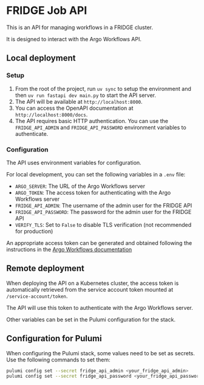# FRIDGE Job API

This is an API for managing workflows in a FRIDGE cluster.

It is designed to interact with the Argo Workflows API.

## Local deployment

### Setup

1. From the root of the project, run `uv sync` to setup the environment and then `uv run fastapi dev main.py` to start the API server.
2. The API will be available at `http://localhost:8000`.
3. You can access the OpenAPI documentation at `http://localhost:8000/docs`.
4. The API requires basic HTTP authentication. You can use the `FRIDGE_API_ADMIN` and `FRIDGE_API_PASSWORD` environment variables to authenticate.

### Configuration

The API uses environment variables for configuration.

For local development, you can set the following variables in a `.env` file:

- `ARGO_SERVER`: The URL of the Argo Workflows server
- `ARGO_TOKEN`: The access token for authenticating with the Argo Workflows server
- `FRIDGE_API_ADMIN`: The username of the admin user for the FRIDGE API
- `FRIDGE_API_PASSWORD`: The password for the admin user for the FRIDGE API
- `VERIFY_TLS`: Set to `False` to disable TLS verification (not recommended for production)

An appropriate access token can be generated and obtained following the instructions in the [Argo Workflows documentation](https://argo-workflows.readthedocs.io/en/latest/access-token/)

## Remote deployment

When deploying the API on a Kubernetes cluster, the access token is automatically retrieved from the service account token mounted at `/service-account/token`.

The API will use this token to authenticate with the Argo Workflows server.

Other variables can be set in the Pulumi configuration for the stack.

## Configuration for Pulumi

When configuring the Pulumi stack, some values need to be set as secrets. Use the following commands to set them:

```bash
pulumi config set --secret fridge_api_admin <your_fridge_api_admin>
pulumi config set --secret fridge_api_password <your_fridge_api_password>
```
